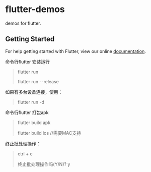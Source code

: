 # flutter-demos
demos for flutter.



## Getting Started

For help getting started with Flutter, view our online [documentation](https://flutter.io/).

命令行flutter 安装运行

> flutter run
>
> flutter run --release

如果有多台设备连接，使用：

> flutter run -d <deviceId>

命令行flutter 打包apk

> flutter build apk
>
> flutter build ios //需要MAC支持

终止批处理操作：

> ctrl + c
>
> 终止批处理操作吗(Y/N)? y

